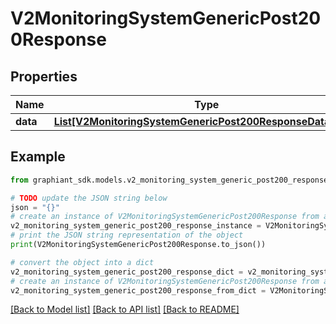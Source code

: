 # V2MonitoringSystemGenericPost200Response


## Properties

Name | Type | Description | Notes
------------ | ------------- | ------------- | -------------
**data** | [**List[V2MonitoringSystemGenericPost200ResponseDataInner]**](V2MonitoringSystemGenericPost200ResponseDataInner.md) |  | [optional] 

## Example

```python
from graphiant_sdk.models.v2_monitoring_system_generic_post200_response import V2MonitoringSystemGenericPost200Response

# TODO update the JSON string below
json = "{}"
# create an instance of V2MonitoringSystemGenericPost200Response from a JSON string
v2_monitoring_system_generic_post200_response_instance = V2MonitoringSystemGenericPost200Response.from_json(json)
# print the JSON string representation of the object
print(V2MonitoringSystemGenericPost200Response.to_json())

# convert the object into a dict
v2_monitoring_system_generic_post200_response_dict = v2_monitoring_system_generic_post200_response_instance.to_dict()
# create an instance of V2MonitoringSystemGenericPost200Response from a dict
v2_monitoring_system_generic_post200_response_from_dict = V2MonitoringSystemGenericPost200Response.from_dict(v2_monitoring_system_generic_post200_response_dict)
```
[[Back to Model list]](../README.md#documentation-for-models) [[Back to API list]](../README.md#documentation-for-api-endpoints) [[Back to README]](../README.md)


